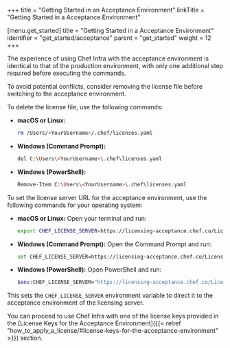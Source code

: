 +++
title = "Getting Started in an Acceptance Environment"
linkTitle = "Getting Started in a Acceptance Environment"

[menu.get_started]
title = "Getting Started in a Acceptance Environment"
identifier = "get_started/acceptance"
parent = "get_started"
weight = 12
+++

The experience of using Chef Infra with the acceptance environment is identical to that of the production environment, with only one additional step required before executing the commands.

To avoid potential conflicts, consider removing the license file before switching to the acceptance environment.

To delete the license file, use the following commands:

- **macOS or Linux:**

    ```sh
    rm /Users/<YourUsername>/.chef/licenses.yaml
    ```

- **Windows (Command Prompt):**

    ```sh
    del C:\Users\<YourUsername>\.chef\licenses.yaml
    ```

- **Windows (PowerShell):**

    ```sh
    Remove-Item C:\Users\<YourUsername>\.chef\licenses.yaml
    ```

To set the license server URL for the acceptance environment, use the following commands for your operating system:

- **macOS or Linux:** Open your terminal and run:

    ```sh
    export CHEF_LICENSE_SERVER=https://licensing-acceptance.chef.co/License
    ```

- **Windows (Command Prompt):** Open the Command Prompt and run:

    ```sh
    set CHEF_LICENSE_SERVER=https://licensing-acceptance.chef.co/License
    ```

- **Windows (PowerShell):** Open PowerShell and run:

    ```sh
    $env:CHEF_LICENSE_SERVER="https://licensing-acceptance.chef.co/License"
    ```

This sets the `CHEF_LICENSE_SERVER` environment variable to direct it to the acceptance environment of the licensing server.

You can proceed to use Chef Infra with one of the license keys provided in the [License Keys for the Acceptance Environment]({{< relref "how_to_apply_a_license/#license-keys-for-the-acceptance-environment" >}}) section.
